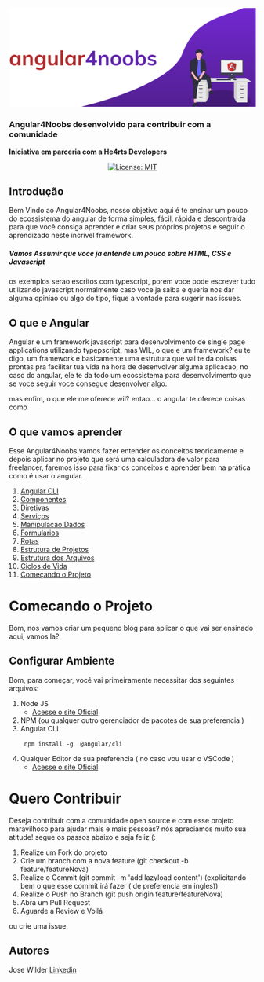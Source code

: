 <div align="center">
<img src="./assets/a4n-logo.svg">

</div>


### Angular4Noobs desenvolvido para contribuir com a comunidade
**Iniciativa em parceria com a He4rts Developers**
<div align="center">

[![License: MIT](https://img.shields.io/badge/License-MIT-red.svg)](https://opensource.org/licenses/MIT)

</div>

## Introdução
Bem Vindo ao Angular4Noobs, nosso objetivo aqui é te ensinar um pouco do ecossistema do angular
de forma simples, fácil, rápida e descontraída para que você consiga aprender e criar seus próprios projetos e seguir o aprendizado neste incrível framework.

##### Vamos Assumir que voce ja entende um pouco sobre HTML, CSS e Javascript
os exemplos serao escritos com typescript, porem voce pode escrever tudo utilizando javascript normalmente
caso voce ja saiba e queria nos dar alguma opiniao ou algo do tipo, fique a vontade para sugerir nas issues.



## O que e Angular
 Angular e um framework javascript para desenvolvimento de single page applications utilizando typepscript, mas WIL, o que e um framework? eu te digo, um framework e basicamente uma estrutura que vai te da coisas prontas pra facilitar tua vida na hora de desenvolver alguma aplicacao, no caso do angular, ele te da todo um ecossistema para desenvolvimento que se voce seguir voce consegue desenvolver algo.

mas enfim, o que ele me oferece wil? entao... o angular te oferece coisas como


##  O que vamos aprender
Esse Angular4Noobs vamos fazer entender os conceitos teoricamente e depois aplicar no projeto que será uma calculadora de valor para freelancer, faremos isso para fixar os conceitos e aprender bem na prática como é usar o angular.

1. [ Angular CLI](https://github.com/WilHolt/angular4noobs/blob/master/conteudos/angular-cli.md)
2. [ Componentes](https://github.com)
7. [ Diretivas](https://github.com)
8. [ Serviços](https://github.com)
8. [ Manipulacao Dados](https://github.com)
8. [ Formularios](https://github.com)
8. [ Rotas](https://github.com)
5. [ Estrutura de Projetos](https://github.com)
6. [ Estrutura dos Arquivos ](https://github.com)
7. [ Ciclos de Vida ](https://github.com)
5. [ Começando o Projeto ](https://github.com)

# Comecando o Projeto

Bom, nos vamos criar um pequeno blog para aplicar o que vai ser ensinado aqui, vamos la?
## Configurar Ambiente
Bom, para começar, você vai primeiramente necessitar dos seguintes arquivos:

1. Node JS
    * [Acesse o site Oficial](https://nodejs.org/en/)
2. NPM (ou qualquer outro gerenciador de pacotes de sua preferencia )
2. Angular CLI
    ```console 
     npm install -g  @angular/cli
     ```
3. Qualquer Editor de sua preferencia ( no caso vou usar o VSCode )
    * [Acesse o site Oficial](https://code.visualstudio.com)







# Quero Contribuir

Deseja contribuir com a comunidade open source e com esse projeto maravilhoso para ajudar mais e mais pessoas? nós apreciamos muito sua atitude!
segue os passos abaixo e seja feliz (:

1. Realize um Fork do projeto
2. Crie um branch com a nova feature (git checkout -b  feature/featureNova)
4. Realize o Commit (git commit -m 'add lazyload content') (explicitando bem o que esse commit irá fazer ( de preferencia em ingles))
5. Realize o Push no Branch (git push origin feature/featureNova)
6. Abra um Pull Request
7. Aguarde a Review e Voilá

ou crie uma issue.

## Autores

Jose Wilder [Linkedin](http://linkedin.com/in/jose-wilder)
